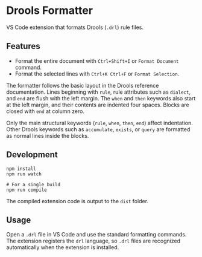 # Drools Formatter

VS Code extension that formats Drools (`.drl`) rule files.

## Features

- Format the entire document with `Ctrl+Shift+I` or `Format Document` command.
- Format the selected lines with `Ctrl+K Ctrl+F` or `Format Selection`.

The formatter follows the basic layout in the Drools reference documentation. Lines
beginning with `rule`, rule attributes such as `dialect`, and `end` are flush
with the left margin. The `when` and `then` keywords also start at the left
margin, and their contents are indented four spaces. Blocks are closed with
`end` at column zero.

Only the main structural keywords (`rule`, `when`, `then`, `end`) affect
indentation. Other Drools keywords such as `accumulate`, `exists`, or `query`
are formatted as normal lines inside the blocks.

## Development

```
npm install
npm run watch

# For a single build
npm run compile
```

The compiled extension code is output to the `dist` folder.

## Usage

Open a `.drl` file in VS Code and use the standard formatting commands.
The extension registers the `drl` language, so `.drl` files are recognized automatically when the extension is installed.
